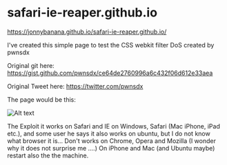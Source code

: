 # safari-ie-reaper.github.io

https://jonnybanana.github.io/safari-ie-reaper.github.io/


I've created this simple page to test the CSS webkit filter DoS created by pwnsdx

Original git here: https://gist.github.com/pwnsdx/ce64de2760996a6c432f06d612e33aea


Original Tweet here: https://twitter.com/pwnsdx

The page would be this:

![Alt text](https://github.com/JonnyBanana/safari-ie-reaper.github.io/blob/master/img/trolling%20studios.JPG)

The Exploit it works on Safari and IE on Windows, Safari (Mac iPhone, iPad etc.), and some user 
he says it also works on ubuntu, but I do not know what browser it is...
Don't works on Chrome, Opera and Mozilla (I wonder why it does not surprise me ....)
On iPhone and Mac (and Ubuntu maybe) restart also the the machine.



